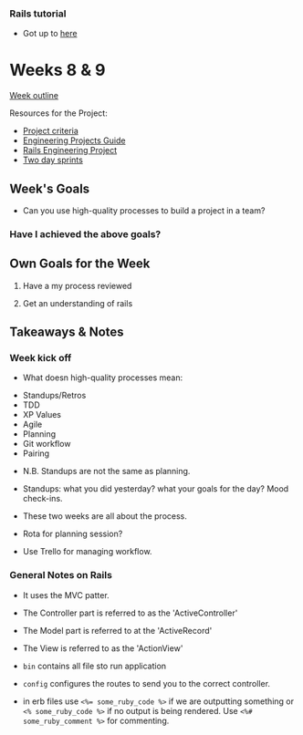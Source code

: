 ### Rails tutorial

* Got up to [here](https://guides.rubyonrails.org/getting_started.html#adding-a-second-model)


# Weeks 8 & 9
[Week outline](https://github.com/makersacademy/course/blob/master/week_outlines.md/#week-8-9)

Resources for the Project:
* [Project criteria](https://github.com/makersacademy/course/blob/master/final_projects/project_criteria.md)
* [Engineering Projects Guide](https://github.com/makersacademy/course/tree/master/engineering_projects)
* [Rails Engineering Project](https://github.com/makersacademy/course/tree/master/engineering_projects/rails)
* [Two day sprints](https://github.com/makersacademy/acebook-rails-template/blob/master/CONTRIBUTING.md) 

## Week's Goals

* Can you use high-quality processes to build a project in a team?


### Have I achieved the above goals?

## Own Goals for the Week

1. Have a my process reviewed

2. Get an understanding of rails

## Takeaways & Notes

### Week kick off
* What doesn high-quality processes mean:
- Standups/Retros
- TDD
- XP Values
- Agile
- Planning
- Git workflow
- Pairing

* N.B. Standups are not the same as planning.
- Standups: what you did yesterday? what your goals for the day? Mood check-ins.

* These two weeks are all about the process.

* Rota for planning session?

* Use Trello for managing workflow.

### General Notes on Rails
* It uses the MVC patter.

* The Controller part is referred to as the 'ActiveController'
* The Model part is referred to at the 'ActiveRecord'
* The View is referred to as the 'ActionView'

* ```bin``` contains all file sto run application
* ```config``` configures the routes to send you to the correct controller.

* in erb files use ```<%= some_ruby_code %>``` if we are outputting something or ```<% some_ruby_code %>``` if no output is being rendered. Use ```<%# some_ruby_comment %>``` for commenting.
